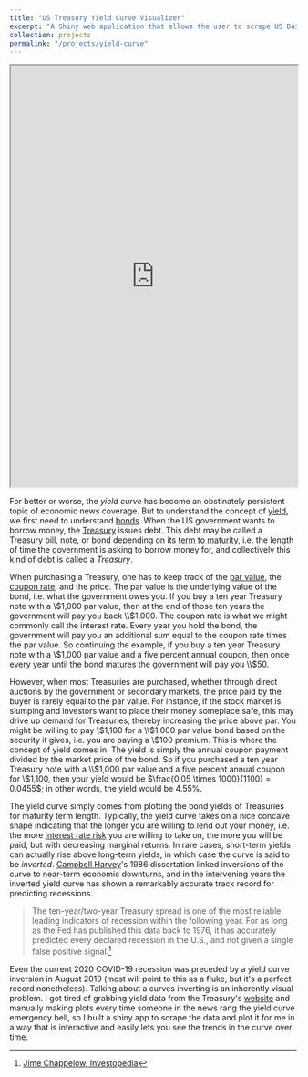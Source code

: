 ```yaml
---
title: "US Treasury Yield Curve Visualizer"
excerpt: "A Shiny web application that allows the user to scrape US Daily Treasury Yield Curve rates and plot them as a 3D surface.<br/><img src='/images/yield-curve.PNG'>"
collection: projects
permalink: "/projects/yield-curve"
---
```


<iframe src="https://davis-berlind.shinyapps.io/treasury-yield/" width="100%" height="740"></iframe>
<br/>

For better or worse, the *yield curve* has become an obstinately persistent topic of economic
news coverage. But to understand the concept of [yield](https://www.investopedia.com/terms/y/yield.asp),
we first need to understand [bonds](https://www.investopedia.com/terms/b/bond.asp). When the US
government wants to borrow money, the [Treasury](https://en.wikipedia.org/wiki/United_States_Department_of_the_Treasury)
issues debt. This debt may be called a Treasury bill, note, or bond depending on its 
[term to maturity](https://www.investopedia.com/terms/t/termtomaturity.asp), i.e. the length of
time the government is asking to borrow money for, and collectively this kind of debt is called
a *Treasury*.

When purchasing a Treasury, one has to keep track of the [par value](https://www.investopedia.com/terms/p/parvalue.asp),
the [coupon rate](https://www.investopedia.com/terms/c/coupon-rate.asp),
and the price. The par value is the underlying value of the bond, i.e. what the government owes
you. If you buy a ten year Treasury note with a \\$1,000 par value, then at the end of those ten
years the government will pay you back \\$1,000. The coupon rate is what we might commonly call
the interest rate. Every year you hold the bond, the government will pay you an additional sum
equal to the coupon rate times the par value. So continuing the example, if you buy a ten year
Treasury note with a \\$1,000 par value and a five percent annual coupon, then once every year
until the bond matures the government will pay you \\$50.

However, when most Treasuries are purchased, whether through direct auctions by the government
or secondary markets, the price paid by the buyer is rarely equal to the par value. For instance,
if the stock market is slumping and investors want to place their money someplace safe, this may
drive up demand for Treasuries, thereby increasing the price above par. You might be willing to
pay \\$1,100 for a \\$1,000 par value bond based on the security it gives, i.e. you are paying a
\\$100 premium. This is where the concept of yield comes in. The yield is simply the annual
coupon payment divided by the market price of the bond. So if you purchased a ten year Treasury
note with a \\$1,000 par value and a five percent annual coupon for \\$1,100, then your yield
would be $\frac{0.05 \times 1000}{1100} = 0.0455$; in other words, the yield would be 4.55%.

The yield curve simply comes from plotting the bond yields of Treasuries for maturity term
length. Typically, the yield curve takes on a nice concave shape indicating that the longer you
are willing to lend out your money, i.e. the more [interest rate risk](https://www.investopedia.com/terms/i/interestraterisk.asp)
you are willing to take on, the more you will be paid, but with decreasing marginal returns. In
rare cases, short-term yields can actually rise above long-term yields, in which case the curve
is said to be *inverted*. [Campbell Harvey](https://en.wikipedia.org/wiki/Campbell_Harvey)'s
1986 dissertation linked inversions of the curve to near-term economic downturns, and in the
intervening years the inverted yield curve has shown a remarkably accurate track record for
predicting recessions.

> The ten-year/two-year Treasury spread is one of the most reliable leading indicators of 
> recession within the following year. For as long as the Fed has published this data back to 1976, 
> it has accurately predicted every declared recession in the U.S., and not given a single false
> positive signal.[^1]

[^1]: [Jime Chappelow, Investopedia](https://www.investopedia.com/terms/i/invertedyieldcurve.asp)

Even the current 2020 COVID-19 recession was preceded by a yield curve inversion in August 2019
(most will point to this as a fluke, but it's a perfect record nonetheless). Talking about a
curves inverting is an inherently visual problem. I got tired of grabbing yield data from the
Treasury's [website](https://www.treasury.gov/resource-center/data-chart-center/interest-rates)
and manually making plots every time someone in the news rang the yield curve emergency bell,
so I built a shiny app to scrape the data and plot it for me in a way that is interactive and 
easily lets you see the trends in the curve over time.

